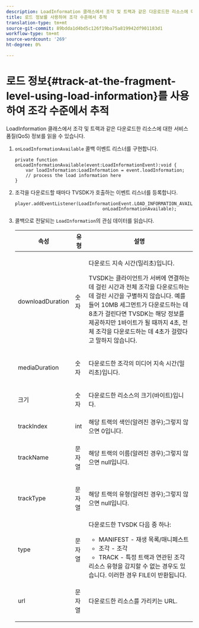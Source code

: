```yaml
---
description: LoadInformation 클래스에서 조각 및 트랙과 같은 다운로드한 리소스에 대한 서비스 품질(QoS) 정보를 읽을 수 있습니다.
title: 로드 정보를 사용하여 조각 수준에서 추적
translation-type: tm+mt
source-git-commit: 89bdda1d4bd5c126f19ba75a819942df901183d1
workflow-type: tm+mt
source-wordcount: '269'
ht-degree: 0%

---
```



# 로드 정보{#track-at-the-fragment-level-using-load-information}를 사용하여 조각 수준에서 추적

LoadInformation 클래스에서 조각 및 트랙과 같은 다운로드한 리소스에 대한 서비스 품질(QoS) 정보를 읽을 수 있습니다.

1. `onLoadInformationAvailable` 콜백 이벤트 리스너를 구현합니다.

   ```
   private function onLoadInformationAvailable(event:LoadInformationEvent):void { 
       var loadInformation:LoadInformation = event.loadInformation; 
       // process the load information here     
   }
   ```

1. 조각을 다운로드할 때마다 TVSDK가 호출하는 이벤트 리스너를 등록합니다.

   ```
   player.addEventListener(LoadInformationEvent.LOAD_INFORMATION_AVAILABLE,  
                                    onLoadInformationAvailable);
   ```

1. 콜백으로 전달되는 `LoadInformation`의 관심 데이터를 읽습니다.

   <table id="table_75E61A2EB25E435DB631166A7FF64757"> 
   <thead> 
   <tr> 
      <th colname="col01" class="entry"> 속성 </th> 
      <th colname="col1" class="entry"> 유형 </th> 
      <th colname="col2" class="entry"> 설명 </th> 
   </tr> 
   </thead>
   <tbody> 
   <tr> 
      <td colname="col01"> <span class="codeph"> downloadDuration  </span> </td> 
      <td colname="col1"> <p>숫자 </p> </td> 
      <td colname="col2"> <p>다운로드 지속 시간(밀리초)입니다. </p> <p>TVSDK는 클라이언트가 서버에 연결하는 데 걸린 시간과 전체 조각을 다운로드하는 데 걸린 시간을 구별하지 않습니다. 예를 들어 10MB 세그먼트가 다운로드하는 데 8초가 걸린다면 TVSDK는 해당 정보를 제공하지만 1바이트가 될 때까지 4초, 전체 조각을 다운로드하는 데 4초가 걸렸다고 말하지 않습니다. </p> </td> 
   </tr> 
   <tr> 
      <td colname="col01"> <span class="codeph"> mediaDuration  </span> </td> 
      <td colname="col1"> <p>숫자 </p> </td> 
      <td colname="col2"> 다운로드한 조각의 미디어 지속 시간(밀리초)입니다. </td> 
   </tr> 
   <tr> 
      <td colname="col01"> <span class="codeph"> 크기  </span> </td> 
      <td colname="col1"> <p>숫자 </p> </td> 
      <td colname="col2"> 다운로드한 리소스의 크기(바이트)입니다. </td> 
   </tr> 
   <tr> 
      <td colname="col01"> <span class="codeph"> trackIndex  </span> </td> 
      <td colname="col1"> <p>int </p> </td> 
      <td colname="col2"> 해당 트랙의 색인(알려진 경우);그렇지 않으면 0입니다. </td> 
   </tr> 
   <tr> 
      <td colname="col01"> <span class="codeph"> trackName  </span> </td> 
      <td colname="col1"> <p>문자열 </p> </td> 
      <td colname="col2"> 해당 트랙의 이름(알려진 경우);그렇지 않으면 null입니다. </td> 
   </tr> 
   <tr> 
      <td colname="col01"> <span class="codeph"> trackType  </span> </td> 
      <td colname="col1"> <p>문자열 </p> </td> 
      <td colname="col2"> 해당 트랙의 유형(알려진 경우);그렇지 않으면 null입니다. </td> 
   </tr> 
   <tr> 
      <td colname="col01"> <span class="codeph"> type  </span> </td> 
      <td colname="col1"> <p>문자열 </p> </td> 
      <td colname="col2"> 다운로드한 TVSDK 다음 중 하나: 
      <ul id="ul_FA02F42D109344F4866073908CA4E835"> 
      <li id="li_0E2D3EBCAB58477FB5EA526C54FACFFB">MANIFEST - 재생 목록/매니페스트 </li> 
      <li id="li_D7894C2F0CB64C909C6398288EA5683A">조각 - 조각 </li> 
      <li id="li_4D4FEDB7704C411B80891B5028B0C20E">TRACK - 특정 트랙과 연관된 조각 </li> 
      </ul> 리소스 유형을 감지할 수 없는 경우도 있습니다. 이러한 경우 FILE이 반환됩니다. </td> 
   </tr> 
   <tr> 
      <td colname="col01"> <span class="codeph"> url  </span> </td> 
      <td colname="col1"> <p>문자열 </p> </td> 
      <td colname="col2"> 다운로드한 리소스를 가리키는 URL. </td> 
   </tr> 
   </tbody> 
   </table>

